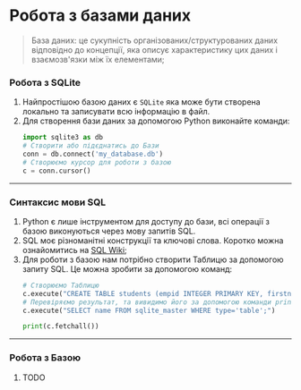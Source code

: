 # Робота з базами даних
> База даних: це сукупність організованих/структурованих даних відповідно до концепції, яка описує характеристику цих даних і взаємозв'язки між їх елементами;

### Робота з SQLite
1. Найпростішою базою даних є `SQLite` яка може бути створена локально та записувати всю інформацію в файл.
2. Для створення бази даних за допомогою Python виконайте команди:
    ```python
    import sqlite3 as db
    # Створити або підєднатись до Бази
    conn = db.connect('my_database.db')
    # Створюємо курсор для роботи з базою
    c = conn.cursor()
    ```
---

### Синтаксис мови SQL
1. Python є лише інструментом для доступу до бази, всі операції з базою виконуються через мову запитів SQL.
2. SQL моє різноманітні конструкції та ключові слова. Коротко можна ознайомитись на [SQL Wiki](https://uk.wikipedia.org/wiki/SQL);
3. Для роботи з базою нам потрібно створити Таблицю за допомогою запиту SQL. Це можна зробити за допомогою команд:
    ```python
    # Створюємо Таблицю
    c.execute("CREATE TABLE students (empid INTEGER PRIMARY KEY, firstname NVARCHAR(20), lastname NVARCHAR(20))")
    # Перевіряємо результат, та вивидимо його за допомогою команди print
    c.execute("SELECT name FROM sqlite_master WHERE type='table';")
    
    print(c.fetchall())
    ```
---

### Робота з Базою
1. TODO